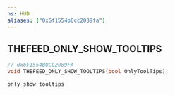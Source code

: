 ```yaml
---
ns: HUD
aliases: ["0x6f1554b0cc2089fa"]
---
```

## THEFEED_ONLY_SHOW_TOOLTIPS

```c
// 0x6F1554B0CC2089FA
void THEFEED_ONLY_SHOW_TOOLTIPS(bool OnlyToolTips);
```

```
only show tooltips
```
